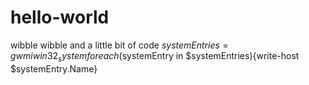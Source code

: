 # hello-world
wibble wibble
and a little bit of code
$systemEntries=gwmi win32_system
foreach($systemEntry in $systemEntries){write-host $systemEntry.Name}

